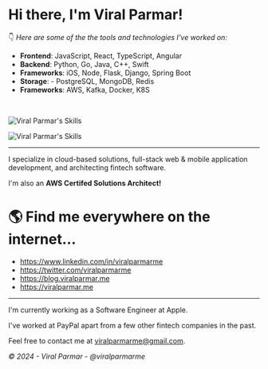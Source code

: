 # Hi there, I'm Viral Parmar!

👇 _Here are some of the the tools and technologies I've worked on:_

- **Frontend**: JavaScript, React, TypeScript, Angular
- **Backend**: Python, Go, Java, C++, Swift
- **Frameworks**: iOS, Node, Flask, Django, Spring Boot
- **Storage**: - PostgreSQL, MongoDB, Redis
- **Frameworks**: AWS, Kafka, Docker, K8S

&nbsp;

![Viral Parmar's Skills](https://skillicons.dev/icons?i=py,js,go,java,cpp,swift,linux,tailwind,postgres,mongodb,graphql,redis)

![Viral Parmar's Skills](https://skillicons.dev/icons?i=react,angular,github,bootstrap,flask,django,nodejs,spring,kafka,docker,kubernetes,aws)

---

I specialize in cloud-based solutions, full-stack web & mobile application development, and architecting fintech software.

I'm also an **AWS Certifed Solutions Architect!**

# 🌎 Find me everywhere on the internet...

- https://www.linkedin.com/in/viralparmarme
- https://twitter.com/viralparmarme
- https://blog.viralparmar.me
- https://viralparmar.me

---

I'm currently working as a Software Engineer at Apple.

I've worked at PayPal apart from a few other fintech companies in the past.

Feel free to contact me at viralparmarme@gmail.com.

_© 2024 - Viral Parmar - @viralparmarme_

